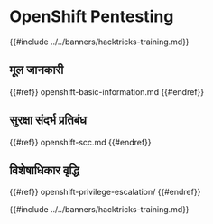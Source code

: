 # OpenShift Pentesting

{{#include ../../banners/hacktricks-training.md}}

## मूल जानकारी

{{#ref}}
openshift-basic-information.md
{{#endref}}

## सुरक्षा संदर्भ प्रतिबंध

{{#ref}}
openshift-scc.md
{{#endref}}

## विशेषाधिकार वृद्धि

{{#ref}}
openshift-privilege-escalation/
{{#endref}}



{{#include ../../banners/hacktricks-training.md}}
